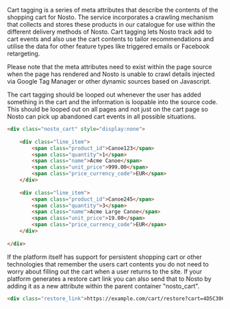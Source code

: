 Cart tagging is a series of meta attributes that describe the contents of the shopping cart for Nosto. The service incorporates a crawling mechanism that collects and stores these products in our catalogue for use within the different delivery methods of Nosto. Cart tagging lets Nosto track add to cart events and also use the cart contents to tailor recommendations and utilise the data for other feature types like triggered emails or Facebook retargeting. 

Please note that the meta attributes need to exist within the page source when the page has rendered and Nosto is unable to crawl details injected via Google Tag Manager or other dynamic sources based on Javascript.

The cart tagging should be looped out whenever the user has added something in the cart and the information is loopable into the source code. This should be looped out on all pages and not just on the cart page so Nosto can pick up abandoned cart events in all possible situations. 

```html
<div class="nosto_cart" style="display:none">
 
    <div class="line_item">
        <span class="product_id">Canoe123</span>
        <span class="quantity">1</span>
        <span class="name">Acme Canoe</span>
        <span class="unit_price">999.00</span>
        <span class="price_currency_code">EUR</span>
    </div>
 
    <div class="line_item">
        <span class="product_id">Canoe245</span>
        <span class="quantity">3</span>
        <span class="name">Acme Large Canoe</span>
        <span class="unit_price">19.00</span>
        <span class="price_currency_code">EUR</span>
    </div>
 
</div>

```
If the platform itself has support for persistent shopping cart or other technologies that remember the users cart contents you do not need to worry about filling out the cart when a user returns to the site. If your platform generates a restore cart link you can also send that to Nosto by adding it as a new attribute within the parent container "nosto_cart". 

```html
<div class="restore_link">https://example.com/cart/restore?cart=4D5C3060-1334-4C63-B6FA-D9D342D88B08</div>
```